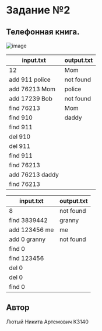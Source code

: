 # Задание №2
##  Телефонная книга.

![image](https://github.com/user-attachments/assets/7c89969b-d135-4cb7-b90f-c107de004abc)

| input.txt       | output.txt |
|-----------------|------------|
| 12              | Mom        |
| add 911 police  | not found  |
| add 76213 Mom   | police     |
| add 17239 Bob   | not found  |
| find 76213      | Mom        |
| find 910        | daddy      |
| find 911        |            |
| del 910         |            |
| del 911         |            |
| find 911        |            |
| find 76213      |            |
| add 76213 daddy |            |
| find 76213      |            |

| input.txt     | output.txt |
|---------------|------------|
| 8             | not found  |
| find 3839442  | granny     |
| add 123456 me | me         |
| add 0 granny  | not found  |
| find 0        |            |
| find 123456   |            |
| del 0         |            |
| del 0         |            |
| find 0        |            |


## Автор
Лютый Никита Артемович К3140
